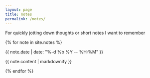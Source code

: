 ```yaml
---
layout: page
title: notes
permalink: /notes/
---
```


For quickly jotting down thoughts or short notes I want to remember
<div class="note__hr"></div>


{% for note in site.notes %}
  <div class="note__date">{{ note.date | date: "%-d %b %Y -- %H:%M" }}</div>
  <p>{{ note.content | markdownify }}</p>
  <div class="note__hr"></div>
{% endfor %}
